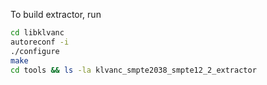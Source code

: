 To build extractor, run
```sh
cd libklvanc
autoreconf -i
./configure
make
cd tools && ls -la klvanc_smpte2038_smpte12_2_extractor
```